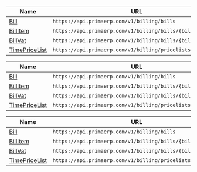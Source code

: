 | Name                                      | URL                                                        |
|-------------------------------------------|------------------------------------------------------------|
| [Bill](bill.md)                           | `https://api.primaerp.com/v1/billing/bills`                |
| [BillItem](billitem.md)                   | `https://api.primaerp.com/v1/billing/bills/{billId}/items` |
| [BillVat](billvat.md)                     | `https://api.primaerp.com/v1/billing/bills/{billId}/vats`  |
| [TimePriceList](timepricelist.md)         | `https://api.primaerp.com/v1/billing/pricelists/time`      |

| Name                                      | URL                                                        |
|-------------------------------------------|------------------------------------------------------------|
| [Bill](bill.md)                           | `https://api.primaerp.com/v1/billing/bills`                |
| [BillItem](billitem.md)                   | `https://api.primaerp.com/v1/billing/bills/{billId}/items` |
| [BillVat](billvat.md)                     | `https://api.primaerp.com/v1/billing/bills/{billId}/vats`  |
| [TimePriceList](timepricelist.md)         | `https://api.primaerp.com/v1/billing/pricelists/time`      |

| Name                                      | URL                                                        |
|-------------------------------------------|------------------------------------------------------------|
| [Bill](bill.md)                           | `https://api.primaerp.com/v1/billing/bills`                |
| [BillItem](billitem.md)                   | `https://api.primaerp.com/v1/billing/bills/{billId}/items` |
| [BillVat](billvat.md)                     | `https://api.primaerp.com/v1/billing/bills/{billId}/vats`  |
| [TimePriceList](timepricelist.md)         | `https://api.primaerp.com/v1/billing/pricelists/time`      |

